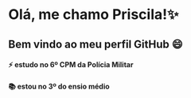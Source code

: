 # Olá, me chamo Priscila!✨ 
## Bem vindo ao meu perfil GitHub 😄

#### ⚡ estudo no 6º CPM da Polícia Militar
#### 📚 estou no 3º do ensio médio

